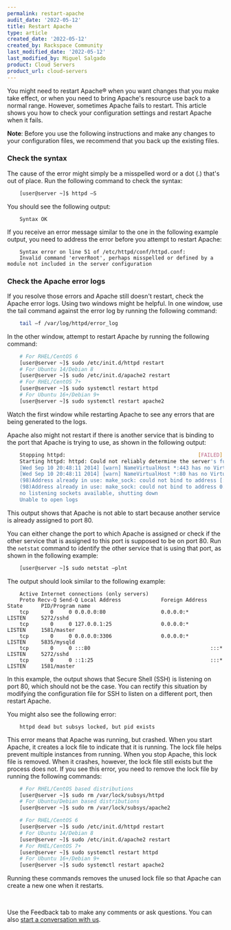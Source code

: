```yaml
---
permalink: restart-apache
audit_date: '2022-05-12'
title: Restart Apache
type: article
created_date: '2022-05-12'
created_by: Rackspace Community
last_modified_date: '2022-05-12'
last_modified_by: Miguel Salgado
product: Cloud Servers
product_url: cloud-servers
---
```


You might need to restart Apache&reg; when you want changes that you make
take effect, or when you need to bring Apache's resource use back to a normal
range. However, sometimes Apache fails to restart. This article shows you how
to check your configuration settings and restart Apache when it fails.

**Note**: Before you use the following instructions and make any changes
to your configuration files, we recommend that you back up the existing files.

### Check the syntax

The cause of the error might simply be a misspelled word or a dot (.) that's out of place.
Run the following command to check the syntax:

```sh
    [user@server ~]$ httpd –S
```

You should see the following output:

```
    Syntax OK
```

If you receive an error message similar to the one in the following example output, you need to address the error before you attempt to restart Apache:

```
    Syntax error on line 51 of /etc/httpd/conf/httpd.conf:
    Invalid command 'erverRoot', perhaps misspelled or defined by a module not included in the server configuration
```

### Check the Apache error logs

If you resolve those errors and Apache still doesn't restart, check the Apache error logs. Using two windows might be helpful. In one window, use the tail command against the error log by running the following command:

```sh
    tail –f /var/log/httpd/error_log
```

In the other window, attempt to restart Apache by running the following
command:

```sh
    # For RHEL/CentOS 6
    [user@server ~]$ sudo /etc/init.d/httpd restart
    # For Ubuntu 14/Debian 8
    [user@server ~]$ sudo /etc/init.d/apache2 restart
    # For RHEL/CentOS 7+
    [user@server ~]$ sudo systemctl restart httpd
    # For Ubuntu 16+/Debian 9+
    [user@server ~]$ sudo systemctl restart apache2
```

Watch the first window while restarting Apache to see any errors that are being generated to the logs.

Apache also might not restart if there is another service that is binding to the port that Apache is trying to use, as shown in the following output:

```sh
    Stopping httpd:                                           [FAILED]
    Starting httpd: httpd: Could not reliably determine the server's fully qualified domain name, using 2001:4801:7824:103:9ed:a5a8:3301:d53a for ServerName
    [Wed Sep 10 20:48:11 2014] [warn] NameVirtualHost *:443 has no VirtualHosts
    [Wed Sep 10 20:48:11 2014] [warn] NameVirtualHost *:80 has no VirtualHosts
    (98)Address already in use: make_sock: could not bind to address [::]:80
    (98)Address already in use: make_sock: could not bind to address 0.0.0.0:80
    no listening sockets available, shutting down
    Unable to open logs
```

This output shows that Apache is not able to start because another service is already assigned to port 80.

You can either change the port to which Apache is assigned or check if the other service that is assigned to this port is supposed to be on port 80. Run the `netstat` command to identify the other service that is using that port, as shown in the following example:

```sh
    [user@server ~]$ sudo netstat –plnt
```

The output should look similar to the following example:

```
    Active Internet connections (only servers)
    Proto Recv-Q Send-Q Local Address             Foreign Address             State      PID/Program name
    tcp       0     0 0.0.0.0:80                  0.0.0.0:*                   LISTEN     5272/sshd
    tcp       0     0 127.0.0.1:25                0.0.0.0:*                   LISTEN     1581/master
    tcp       0     0 0.0.0.0:3306                0.0.0.0:*                   LISTEN     5835/mysqld
    tcp       0     0 :::80                                       :::*        LISTEN     5272/sshd
    tcp       0     0 ::1:25                                      :::*        LISTEN     1581/master
```

In this example, the output shows that Secure Shell (SSH) is listening on port 80, which should not be the case. You can rectify this situation by modifying the configuration file for SSH to listen on a different port, then restart Apache.

You might also see the following error:

```
    httpd dead but subsys locked, but pid exists
```

This error means that Apache was running, but crashed. When you start Apache,
it creates a lock file to indicate that it is running. The lock file helps prevent
multiple instances from running. When you stop Apache, this lock file is
removed. When it crashes, however, the lock file still exists but the process
does not. If you see this error, you need to remove the lock file by running
the following commands:

```sh
    # For RHEL/CentOS based distributions
    [user@server ~]$ sudo rm /var/lock/subsys/httpd
    # For Ubuntu/Debian based distributions
    [user@server ~]$ sudo rm /var/lock/subsys/apache2

    # For RHEL/CentOS 6
    [user@server ~]$ sudo /etc/init.d/httpd restart
    # For Ubuntu 14/Debian 8
    [user@server ~]$ sudo /etc/init.d/apache2 restart
    # For RHEL/CentOS 7+
    [user@server ~]$ sudo systemctl restart httpd
    # For Ubuntu 16+/Debian 9+
    [user@server ~]$ sudo systemctl restart apache2
```

Running these commands removes the unused lock file so that Apache can create
a new one when it restarts.

<br>

Use the Feedback tab to make any comments or ask questions. You can also [start a conversation with us](https://www.rackspace.com/contact).